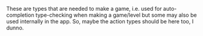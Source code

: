 These are types that are needed to make a game, i.e. used for auto-completion type-checking
when making a game/level but some may also be used internally in the app.
So, maybe the action types should be here too, I dunno.